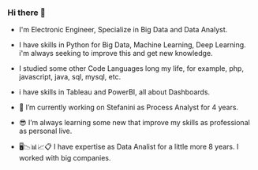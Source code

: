 ### Hi there 👋

- I'm Electronic Engineer, Specialize in Big Data and Data Analyst.

- I have skills in Python for Big Data, Machine Learning, Deep Learning. i'm always seeking to improve this and get new knowledge.
- I studied some other Code Languages long my life, for example, php, javascript, java, sql, mysql, etc.
- i have skills in Tableau and PowerBI, all about Dashboards.

- 🔭 I’m currently working on Stefanini as Process Analyst for 4 years.
- 😎 I’m always learning some new that improve my skills as professional as personal live.
- 🖥️📉📊📈📋 I have expertise as Data Analist for a little more 8 years. I worked with big companies.


<!--
**ingvamartinez/ingvamartinez** is a ✨ _special_ ✨ repository because its `README.md` (this file) appears on your GitHub profile.

Here are some ideas to get you started:

- 🔭 I’m currently working on ...
- 🌱 I’m currently learning ...
- 👯 I’m looking to collaborate on ...
- 🤔 I’m looking for help with ...
- 💬 Ask me about ...
- 📫 How to reach me: ...
- 😄 Pronouns: ...
- ⚡ Fun fact: ...
-->

